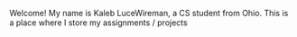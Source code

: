 Welcome! My name is Kaleb LuceWireman, a CS student from Ohio.
This is a place where I store my assignments / projects

